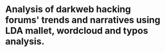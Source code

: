 # Analysis of darkweb hacking forums' trends and narratives using LDA mallet, wordcloud and typos analysis.
